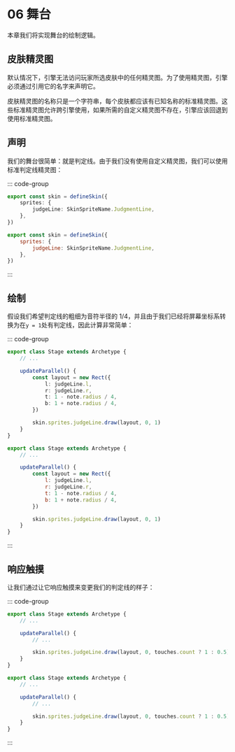 # 06 舞台

本章我们将实现舞台的绘制逻辑。

## 皮肤精灵图

默认情况下，引擎无法访问玩家所选皮肤中的任何精灵图。为了使用精灵图，引擎必须通过引用它的名字来声明它。

皮肤精灵图的名称只是一个字符串，每个皮肤都应该有已知名称的标准精灵图。这些标准精灵图允许跨引擎使用，如果所需的自定义精灵图不存在，引擎应该回退到使用标准精灵图。

## 声明

我们的舞台很简单：就是判定线。由于我们没有使用自定义精灵图，我们可以使用标准判定线精灵图：

::: code-group

```TypeScript
export const skin = defineSkin({
    sprites: {
        judgeLine: SkinSpriteName.JudgmentLine,
    },
})
```

```JavaScript
export const skin = defineSkin({
    sprites: {
        judgeLine: SkinSpriteName.JudgmentLine,
    },
})
```

:::

## 绘制

假设我们希望判定线的粗细为音符半径的 1/4，并且由于我们已经将屏幕坐标系转换为在`y = 1`处有判定线，因此计算非常简单：

::: code-group

```TypeScript
export class Stage extends Archetype {
    // ...

    updateParallel() {
        const layout = new Rect({
            l: judgeLine.l,
            r: judgeLine.r,
            t: 1 - note.radius / 4,
            b: 1 + note.radius / 4,
        })

        skin.sprites.judgeLine.draw(layout, 0, 1)
    }
}
```

```JavaScript
export class Stage extends Archetype {
    // ...

    updateParallel() {
        const layout = new Rect({
            l: judgeLine.l,
            r: judgeLine.r,
            t: 1 - note.radius / 4,
            b: 1 + note.radius / 4,
        })

        skin.sprites.judgeLine.draw(layout, 0, 1)
    }
}
```

:::

## 响应触摸

让我们通过让它响应触摸来变更我们的判定线的样子：

::: code-group

```TypeScript
export class Stage extends Archetype {
    // ...

    updateParallel() {
        // ...

        skin.sprites.judgeLine.draw(layout, 0, touches.count ? 1 : 0.5)
    }
}
```

```JavaScript
export class Stage extends Archetype {
    // ...

    updateParallel() {
        // ...

        skin.sprites.judgeLine.draw(layout, 0, touches.count ? 1 : 0.5)
    }
}
```

:::
